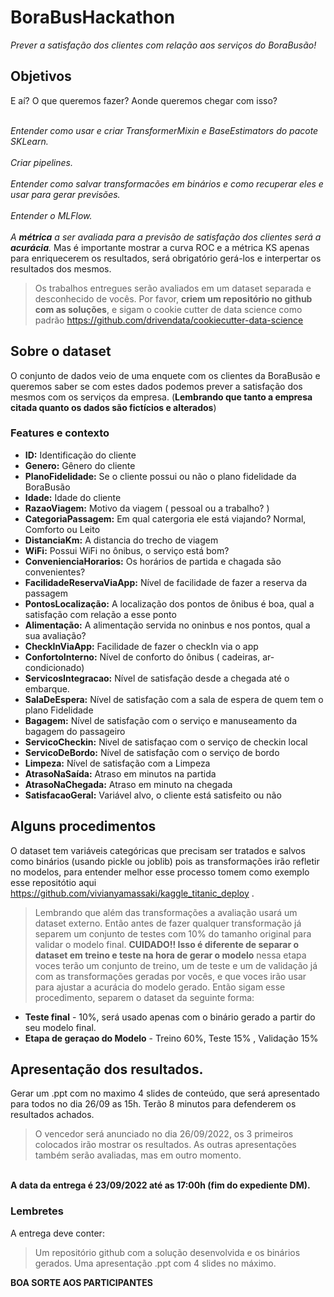 # BoraBusHackathon
_Prever a satisfação dos clientes com relação aos serviços do BoraBusão!_ 

## Objetivos
E aí? O que queremos fazer? Aonde queremos chegar com isso?

<br>_Entender como usar e criar TransformerMixin e BaseEstimators do pacote SKLearn._</br>
<br>_Criar pipelines._</br>
<br>_Entender como salvar transformacões em binários e como recuperar eles e usar para gerar previsões._</br>
<br>_Entender o MLFlow._</br>
<br>_A **métrica** a ser avaliada para a previsão de satisfação dos clientes será a **acurácia**._ Mas é importante mostrar a curva ROC e a métrica KS apenas para enriquecerem os resultados, será obrigatório gerá-los e interpertar os resultados dos mesmos.</br>


> Os trabalhos entregues serão avaliados em um dataset separada e desconhecido de vocês. Por favor, **criem um repositório no github com as soluções**, e sigam o cookie cutter de data science como padrão https://github.com/drivendata/cookiecutter-data-science

## Sobre o dataset

O conjunto de dados veio de uma enquete com os clientes da BoraBusão e queremos saber se com estes dados podemos prever a satisfação dos mesmos com os serviços da empresa. (**Lembrando que tanto a empresa citada quanto os dados são fictícios e alterados**)

### Features e contexto
<ul>
  <li><strong>ID:</strong> Identificação do cliente</li>
  <li><strong>Genero:</strong> Gênero do cliente</li>
  <li><strong>PlanoFidelidade:</strong> Se o cliente possui ou não o plano fidelidade da BoraBusão</li>
  <li><strong>Idade:</strong> Idade do cliente</li>
  <li><strong>RazaoViagem:</strong> Motivo da viagem ( pessoal ou a trabalho? )</li>
  <li><strong>CategoriaPassagem:</strong>  Em qual catergoria ele está viajando? Normal, Comforto ou Leito</li>
  <li><strong>DistanciaKm:</strong> A distancia do trecho de viagem</li>
  <li><strong>WiFi:</strong> Possui WiFi no ônibus, o serviço está bom?</li>
  <li><strong>ConvenienciaHorarios:</strong> Os horários de partida e chagada são convenientes?</li>
  <li><strong>FacilidadeReservaViaApp:</strong> Nível de facilidade de fazer a reserva da passagem</li>
  <li><strong>PontosLocalização:</strong> A localização dos pontos de ônibus é boa, qual a satisfação com relação a esse ponto</li>
  <li><strong>Alimentação:</strong> A alimentação servida no oninbus e nos pontos, qual a sua avaliação?</li>
  <li><strong>CheckInViaApp:</strong> Facilidade de fazer o checkIn via o app</li>
  <li><strong>ConfortoInterno:</strong> Nível de conforto do ônibus ( cadeiras, ar-condicionado)</li>
  <li><strong>ServicosIntegracao:</strong> Nível de satisfação desde a chegada até o embarque.</li>
  <li><strong>SalaDeEspera:</strong> Nível de satisfação com a sala de espera de quem tem o plano Fidelidade</li>
  <li><strong>Bagagem:</strong> Nível de satisfação com o serviço e manuseamento da bagagem do passageiro</li>
  <li><strong>ServicoCheckin:</strong> Nivel de satisfaçao com o serviço de checkin local</li>
  <li><strong>ServicoDeBordo:</strong> Nível de satisfação com o serviço de bordo</li>
  <li><strong>Limpeza:</strong> Nível de satisfação com a Limpeza</li>
  <li><strong>AtrasoNaSaída:</strong> Atraso em minutos na partida</li>
  <li><strong>AtrasoNaChegada:</strong> Atraso em minuto na chegada</li>
  <li><strong>SatisfacaoGeral:</strong> Variável alvo, o cliente está satisfeito ou não</li>
</ul>

## Alguns procedimentos
O dataset tem variáveis categóricas que precisam ser tratados e salvos como binários (usando pickle ou joblib) pois as transformações irão refletir no modelos, para entender melhor esse processo tomem como exemplo esse repositótio aqui https://github.com/vivianyamassaki/kaggle_titanic_deploy .

> Lembrando que além das transformações a avaliação usará um dataset externo. Então antes de fazer qualquer transformação já separem um conjunto de testes com 10% do tamanho original para validar o modelo final. **CUIDADO!! Isso é diferente de separar o dataset em treino e teste na hora de gerar o modelo** nessa etapa voces terão um conjunto de treino, um de teste e um de validação já com as transformações geradas por vocês, e que voces irão usar para ajustar a acurácia do modelo gerado.
 Então sigam esse procedimento, separem o dataset da seguinte forma:
 <ul>
  <li> <strong>Teste final</strong> - 10%, será usado apenas com o binário gerado a partir do seu modelo final.</li>
  <li> <strong>Etapa de geraçao do Modelo</strong> - Treino 60%, Teste 15% , Validação 15% </li>
</ul>

## Apresentação dos resultados.

Gerar um .ppt com no maximo 4 slides de conteúdo, que será apresentado para todos no dia 26/09 as 15h.
Terão 8 minutos para defenderem os resultados achados.

> O vencedor será anunciado no dia 26/09/2022, os 3 primeiros colocados irão mostrar os resultados. 
> As outras apresentações também serão avaliadas, mas em outro momento.

<br><strong> A data da entrega é 23/09/2022 até as 17:00h (fim do expediente DM).</strong></br>
### Lembretes
A entrega deve conter:
> Um repositório github com a solução desenvolvida e os binários gerados.
> Uma apresentação .ppt com 4 slides no máximo.




<p> <strong>BOA SORTE AOS PARTICIPANTES</strong> </p>

